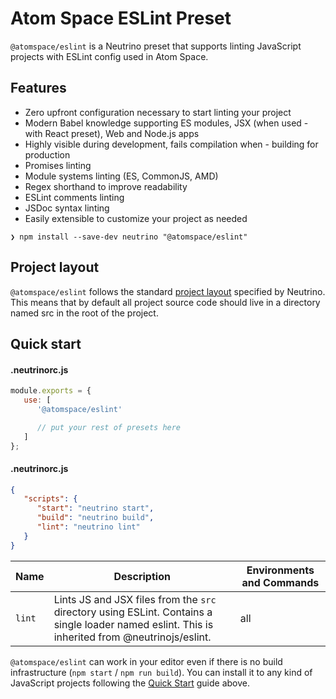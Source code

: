 # Atom Space ESLint Preset

`@atomspace/eslint` is a Neutrino preset that supports linting JavaScript projects with ESLint config used in Atom Space.

## Features

- Zero upfront configuration necessary to start linting your project
- Modern Babel knowledge supporting ES modules, JSX (when used - with React preset), Web and Node.js apps
- Highly visible during development, fails compilation when - building for production
- Promises linting
- Module systems linting (ES, CommonJS, AMD)
- Regex shorthand to improve readability
- ESLint comments linting
- JSDoc syntax linting
- Easily extensible to customize your project as needed

``` ❯ npm install --save-dev neutrino "@atomspace/eslint" ```

## Project layout

`@atomspace/eslint` follows the standard [project layout](readme.md)  specified by Neutrino. This means that by default all project source code should live in a directory named src in the root of the project.

## Quick start

#### .neutrinorc.js

```js
module.exports = {
   use: [
      '@atomspace/eslint'

      // put your rest of presets here
   ]
};
```
#### .neutrinorc.js

```json
{
   "scripts": {
      "start": "neutrino start",
      "build": "neutrino build",
      "lint": "neutrino lint"
   }
}
```



 Name | Description | Environments and Commands
---------|----------|---------
 `lint` | Lints JS and JSX files from the `src` directory using ESLint. Contains a single loader named eslint. This is inherited from @neutrinojs/eslint. | all

 `@atomspace/eslint` can work in your editor even if there is no build infrastructure (`npm start` / `npm run build`). You can install it to any kind of JavaScript projects following the [Quick Start](#quick-start) guide above.
